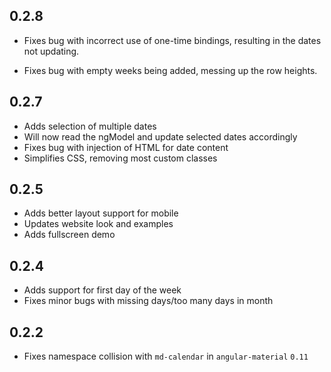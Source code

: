 ## 0.2.8

- Fixes bug with incorrect use of one-time bindings, resulting in the
  dates not updating.

- Fixes bug with empty weeks being added, messing up the row heights.

## 0.2.7

- Adds selection of multiple dates
- Will now read the ngModel and update selected dates accordingly
- Fixes bug with injection of HTML for date content
- Simplifies CSS, removing most custom classes

## 0.2.5

- Adds better layout support for mobile
- Updates website look and examples
- Adds fullscreen demo

## 0.2.4

- Adds support for first day of the week
- Fixes minor bugs with missing days/too many days in month

## 0.2.2

- Fixes namespace collision with `md-calendar` in `angular-material` `0.11`
